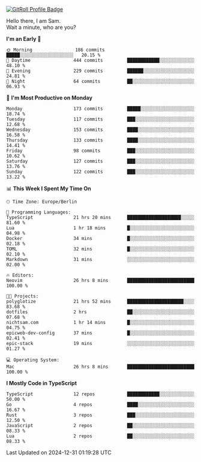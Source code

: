 <a href="https://gitroll.io/profile/u8g4G6FTZM7WSCSqTRPGSHZygT4O2" target="_blank"><img src="https://gitroll.io/api/badges/profiles/v1/u8g4G6FTZM7WSCSqTRPGSHZygT4O2?theme=nord" alt="GitRoll Profile Badge"/></a>

Hello there, I am Sam.  
Wait a minute, who are you?
  
<!--START_SECTION:waka-->
**I'm an Early 🐤** 

```text
🌞 Morning                186 commits         █████░░░░░░░░░░░░░░░░░░░░   20.15 % 
🌆 Daytime                444 commits         ████████████░░░░░░░░░░░░░   48.10 % 
🌃 Evening                229 commits         ██████░░░░░░░░░░░░░░░░░░░   24.81 % 
🌙 Night                  64 commits          ██░░░░░░░░░░░░░░░░░░░░░░░   06.93 % 
```
📅 **I'm Most Productive on Monday** 

```text
Monday                   173 commits         █████░░░░░░░░░░░░░░░░░░░░   18.74 % 
Tuesday                  117 commits         ███░░░░░░░░░░░░░░░░░░░░░░   12.68 % 
Wednesday                153 commits         ████░░░░░░░░░░░░░░░░░░░░░   16.58 % 
Thursday                 133 commits         ████░░░░░░░░░░░░░░░░░░░░░   14.41 % 
Friday                   98 commits          ███░░░░░░░░░░░░░░░░░░░░░░   10.62 % 
Saturday                 127 commits         ███░░░░░░░░░░░░░░░░░░░░░░   13.76 % 
Sunday                   122 commits         ███░░░░░░░░░░░░░░░░░░░░░░   13.22 % 
```


📊 **This Week I Spent My Time On** 

```text
🕑︎ Time Zone: Europe/Berlin

💬 Programming Languages: 
TypeScript               21 hrs 20 mins      ████████████████████░░░░░   81.60 % 
Lua                      1 hr 18 mins        █░░░░░░░░░░░░░░░░░░░░░░░░   04.98 % 
Docker                   34 mins             █░░░░░░░░░░░░░░░░░░░░░░░░   02.18 % 
TOML                     32 mins             █░░░░░░░░░░░░░░░░░░░░░░░░   02.10 % 
Markdown                 31 mins             ░░░░░░░░░░░░░░░░░░░░░░░░░   02.00 % 

🔥 Editors: 
Neovim                   26 hrs 8 mins       █████████████████████████   100.00 % 

🐱‍💻 Projects: 
polyglotize              21 hrs 52 mins      █████████████████████░░░░   83.68 % 
dotfiles                 2 hrs               ██░░░░░░░░░░░░░░░░░░░░░░░   07.68 % 
nichtsam.com             1 hr 14 mins        █░░░░░░░░░░░░░░░░░░░░░░░░   04.75 % 
epicweb-dev-config       37 mins             █░░░░░░░░░░░░░░░░░░░░░░░░   02.41 % 
epic-stack               19 mins             ░░░░░░░░░░░░░░░░░░░░░░░░░   01.27 % 

💻 Operating System: 
Mac                      26 hrs 8 mins       █████████████████████████   100.00 % 
```

**I Mostly Code in TypeScript** 

```text
TypeScript               12 repos            ████████████░░░░░░░░░░░░░   50.00 % 
Go                       4 repos             ████░░░░░░░░░░░░░░░░░░░░░   16.67 % 
Rust                     3 repos             ███░░░░░░░░░░░░░░░░░░░░░░   12.50 % 
JavaScript               2 repos             ██░░░░░░░░░░░░░░░░░░░░░░░   08.33 % 
Lua                      2 repos             ██░░░░░░░░░░░░░░░░░░░░░░░   08.33 % 
```




 Last Updated on 2024-12-31 01:19:28 UTC
<!--END_SECTION:waka-->
